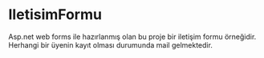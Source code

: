 # IletisimFormu
Asp.net web forms ile hazırlanmış olan bu proje bir iletişim formu örneğidir.
Herhangi bir üyenin kayıt olması durumunda mail gelmektedir.
